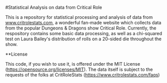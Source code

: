 #Statistical Analysis on data from Critical Role

This is a  repository for statistical processing and analysis of data from www.critrolestats.com, a wonderful fan-made website which collects data from the popular Dungeons & Dragons show Critical Role. Currently, the respository contains some basic data processing, as well as a chi-squared test on Laura Bailey's distribution of rolls on a 20-sided die throughout the show.


**License

This code, if you wish to use it, is offered under the MIT License (https://opensource.org/licenses/MIT). The data itself is subject to the requests of the folks at CritRoleStats (https://www.critrolestats.com/faqs)

